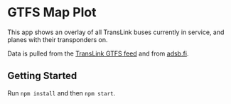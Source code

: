# GTFS Map Plot
This app shows an overlay of all TransLink buses currently in service, and planes with their transponders on.

Data is pulled from the [TransLink GTFS feed](https://www.translink.ca/about-us/doing-business-with-translink/app-developer-resources/gtfs/gtfs-realtime) and from [adsb.fi](https://adsb.fi/).

## Getting Started
Run `npm install` and then `npm start`.